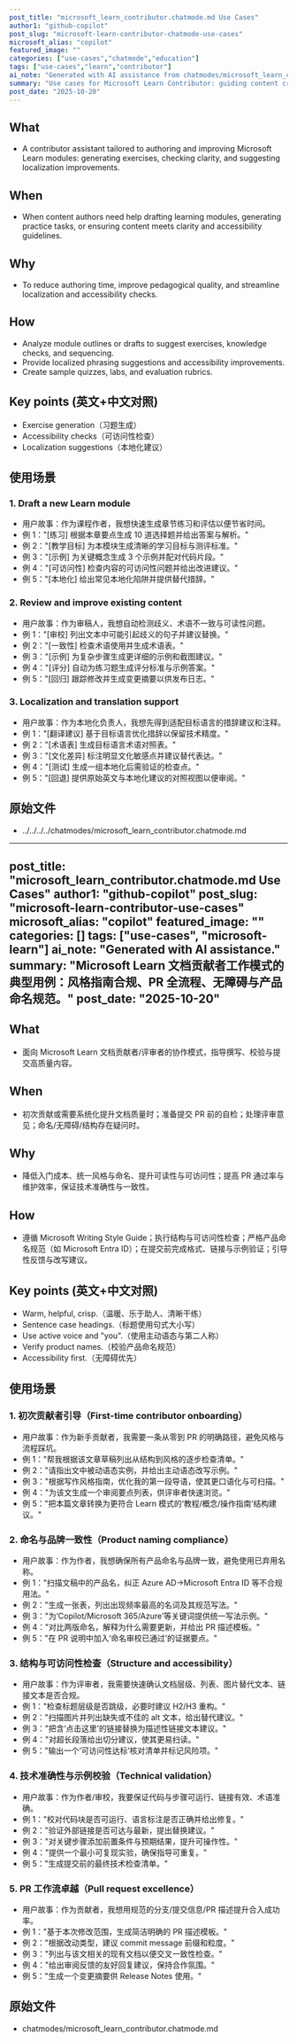 ```yaml
---
post_title: "microsoft_learn_contributor.chatmode.md Use Cases"
author1: "github-copilot"
post_slug: "microsoft-learn-contributor-chatmode-use-cases"
microsoft_alias: "copilot"
featured_image: ""
categories: ["use-cases","chatmode","education"]
tags: ["use-cases","learn","contributor"]
ai_note: "Generated with AI assistance from chatmodes/microsoft_learn_contributor.chatmode.md"
summary: "Use cases for Microsoft Learn Contributor: guiding content creation, exercise generation, and localization support for Learn modules." 
post_date: "2025-10-20"
---
```


<!-- markdownlint-disable MD041 -->

## What

- A contributor assistant tailored to authoring and improving Microsoft Learn modules: generating exercises, checking clarity, and suggesting localization improvements.

## When

- When content authors need help drafting learning modules, generating practice tasks, or ensuring content meets clarity and accessibility guidelines.

## Why

- To reduce authoring time, improve pedagogical quality, and streamline localization and accessibility checks.

## How

- Analyze module outlines or drafts to suggest exercises, knowledge checks, and sequencing.
- Provide localized phrasing suggestions and accessibility improvements.
- Create sample quizzes, labs, and evaluation rubrics.

## Key points (英文+中文对照)

- Exercise generation（习题生成）
- Accessibility checks（可访问性检查）
- Localization suggestions（本地化建议）

## 使用场景

### 1. Draft a new Learn module

- 用户故事：作为课程作者，我想快速生成章节练习和评估以便节省时间。
- 例 1："[练习] 根据本章要点生成 10 道选择题并给出答案与解析。"
- 例 2："[教学目标] 为本模块生成清晰的学习目标与测评标准。"
- 例 3："[示例] 为关键概念生成 3 个示例并配对代码片段。"
- 例 4："[可访问性] 检查内容的可访问性问题并给出改进建议。"
- 例 5："[本地化] 给出常见本地化陷阱并提供替代措辞。"

### 2. Review and improve existing content

- 用户故事：作为审稿人，我想自动检测歧义、术语不一致与可读性问题。
- 例 1："[审校] 列出文本中可能引起歧义的句子并建议替换。"
- 例 2："[一致性] 检查术语使用并生成术语表。"
- 例 3："[示例] 为复杂步骤生成更详细的示例和截图建议。"
- 例 4："[评分] 自动为练习题生成评分标准与示例答案。"
- 例 5："[回归] 跟踪修改并生成变更摘要以供发布日志。"

### 3. Localization and translation support

- 用户故事：作为本地化负责人，我想先得到适配目标语言的措辞建议和注释。
- 例 1："[翻译建议] 基于目标语言优化措辞以保留技术精度。"
- 例 2："[术语表] 生成目标语言术语对照表。"
- 例 3："[文化差异] 标注明显文化敏感点并建议替代表达。"
- 例 4："[测试] 生成一组本地化后需验证的检查点。"
- 例 5："[回退] 提供原始英文与本地化建议的对照视图以便审阅。"

## 原始文件

- ../../../../chatmodes/microsoft_learn_contributor.chatmode.md
---
post_title: "microsoft_learn_contributor.chatmode.md Use Cases"
author1: "github-copilot"
post_slug: "microsoft-learn-contributor-use-cases"
microsoft_alias: "copilot"
featured_image: ""
categories: []
tags: ["use-cases", "microsoft-learn"]
ai_note: "Generated with AI assistance."
summary: "Microsoft Learn 文档贡献者工作模式的典型用例：风格指南合规、PR 全流程、无障碍与产品命名规范。"
post_date: "2025-10-20"
---

<!-- markdownlint-disable MD041 -->

## What

- 面向 Microsoft Learn 文档贡献者/评审者的协作模式，指导撰写、校验与提交高质量内容。

## When

- 初次贡献或需要系统化提升文档质量时；准备提交 PR 前的自检；处理评审意见；命名/无障碍/结构存在疑问时。

## Why

- 降低入门成本、统一风格与命名、提升可读性与可访问性；提高 PR 通过率与维护效率，保证技术准确性与一致性。

## How

- 遵循 Microsoft Writing Style Guide；执行结构与可访问性检查；严格产品命名规范（如 Microsoft Entra ID）；在提交前完成格式、链接与示例验证；引导性反馈与改写建议。

## Key points (英文+中文对照)

- Warm, helpful, crisp.（温暖、乐于助人、清晰干练）
- Sentence case headings.（标题使用句式大小写）
- Use active voice and "you".（使用主动语态与第二人称）
- Verify product names.（校验产品命名规范）
- Accessibility first.（无障碍优先）

## 使用场景

### 1. 初次贡献者引导（First-time contributor onboarding）

- 用户故事：作为新手贡献者，我需要一条从零到 PR 的明确路径，避免风格与流程踩坑。
- 例 1："帮我根据该文章草稿列出从结构到风格的逐步检查清单。"
- 例 2："请指出文中被动语态实例，并给出主动语态改写示例。"
- 例 3："根据写作风格指南，优化我的第一段导语，使其更口语化与可扫描。"
- 例 4："为该文生成一个审阅要点列表，供评审者快速浏览。"
- 例 5："把本篇文章转换为更符合 Learn 模式的‘教程/概念/操作指南’结构建议。"

### 2. 命名与品牌一致性（Product naming compliance）

- 用户故事：作为作者，我想确保所有产品命名与品牌一致，避免使用已弃用名称。
- 例 1："扫描文稿中的产品名，纠正 Azure AD→Microsoft Entra ID 等不合规用法。"
- 例 2："生成一张表，列出出现频率最高的名词及其规范写法。"
- 例 3："为‘Copilot/Microsoft 365/Azure’等关键词提供统一写法示例。"
- 例 4："对比两版命名，解释为什么需要更新，并给出 PR 描述模板。"
- 例 5："在 PR 说明中加入‘命名审校已通过’的证据要点。"

### 3. 结构与可访问性检查（Structure and accessibility）

- 用户故事：作为评审者，我需要快速确认文档层级、列表、图片替代文本、链接文本是否合规。
- 例 1："检查标题层级是否跳级，必要时建议 H2/H3 重构。"
- 例 2："扫描图片并列出缺失或不佳的 alt 文本，给出替代建议。"
- 例 3："把含‘点击这里’的链接替换为描述性链接文本建议。"
- 例 4："对超长段落给出切分建议，使其更易扫读。"
- 例 5："输出一个‘可访问性达标’核对清单并标记风险项。"

### 4. 技术准确性与示例校验（Technical validation）

- 用户故事：作为作者/审校，我要保证代码与步骤可运行、链接有效、术语准确。
- 例 1："校对代码块是否可运行、语言标注是否正确并给出修复。"
- 例 2："验证外部链接是否可达与最新，提出替换建议。"
- 例 3："对关键步骤添加前置条件与预期结果，提升可操作性。"
- 例 4："提供一个最小可复现实验，确保指导可重复。"
- 例 5："生成提交前的最终技术检查清单。"

### 5. PR 工作流卓越（Pull request excellence）

- 用户故事：作为贡献者，我想用规范的分支/提交信息/PR 描述提升合入成功率。
- 例 1："基于本次修改范围，生成简洁明确的 PR 描述模板。"
- 例 2："根据改动类型，建议 commit message 前缀和粒度。"
- 例 3："列出与该文相关的现有文档以便交叉一致性检查。"
- 例 4："给出审阅反馈的友好回复建议，保持合作氛围。"
- 例 5："生成一个变更摘要供 Release Notes 使用。"

## 原始文件

- chatmodes/microsoft_learn_contributor.chatmode.md
